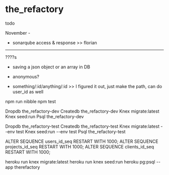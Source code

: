# the_refactory

todo

November -

- sonarqube access & response >> florian

*************************************

????s
  - saving a json object or an array in DB
  - anonymous?

  - something/:id/anything/:id >> I figured it out, just make the path, can do user_id as well


  npm run nibble
  npm test

  Dropdb the_refactory-dev
  Createdb	the_refactory-dev
  Knex migrate:latest
  Knex seed:run
  Psql the_refactory-dev

  Dropdb the_refactory-test
  Createdb	the_refactory-test
  Knex migrate:latest --env test
  Knex seed:run --env test
  Psql the_refactory-test

  ALTER SEQUENCE users_id_seq RESTART WITH 1000;
  ALTER SEQUENCE projects_id_seq RESTART WITH 1000;
  ALTER SEQUENCE clients_id_seq RESTART WITH 1000;

  heroku run knex migrate:latest
  heroku run knex seed:run
  heroku pg:psql --app therefactory
